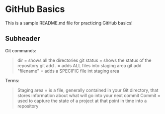 # GitHub Basics

This is a sample README.md file for practicing GitHub basics!

## Subheader

Git commands:
> dir = shows all the directories
> git status = shows the status of the repository
> git add . = adds ALL files into staging area
> git add "filename" = adds a SPECIFIC file int staging area



Terms:
> Staging area = is a file, generally contained in your Git directory, that stores information about what will go into your next commit
> Commit = used to capture the state of a project at that point in time into a repository